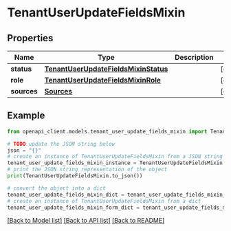 # TenantUserUpdateFieldsMixin


## Properties

Name | Type | Description | Notes
------------ | ------------- | ------------- | -------------
**status** | [**TenantUserUpdateFieldsMixinStatus**](TenantUserUpdateFieldsMixinStatus.md) |  | [optional] 
**role** | [**TenantUserUpdateFieldsMixinRole**](TenantUserUpdateFieldsMixinRole.md) |  | [optional] 
**sources** | [**Sources**](Sources.md) |  | [optional] 

## Example

```python
from openapi_client.models.tenant_user_update_fields_mixin import TenantUserUpdateFieldsMixin

# TODO update the JSON string below
json = "{}"
# create an instance of TenantUserUpdateFieldsMixin from a JSON string
tenant_user_update_fields_mixin_instance = TenantUserUpdateFieldsMixin.from_json(json)
# print the JSON string representation of the object
print(TenantUserUpdateFieldsMixin.to_json())

# convert the object into a dict
tenant_user_update_fields_mixin_dict = tenant_user_update_fields_mixin_instance.to_dict()
# create an instance of TenantUserUpdateFieldsMixin from a dict
tenant_user_update_fields_mixin_form_dict = tenant_user_update_fields_mixin.from_dict(tenant_user_update_fields_mixin_dict)
```
[[Back to Model list]](../README.md#documentation-for-models) [[Back to API list]](../README.md#documentation-for-api-endpoints) [[Back to README]](../README.md)


